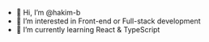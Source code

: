 - 👋 Hi, I’m @hakim-b
- 👀 I’m interested in Front-end or Full-stack development
- 🌱 I’m currently learning React & TypeScript

<!---
hakim-b/hakim-b is a ✨ special ✨ repository because its `README.md` (this file) appears on your GitHub profile.
You can click the Preview link to take a look at your changes.
--->
